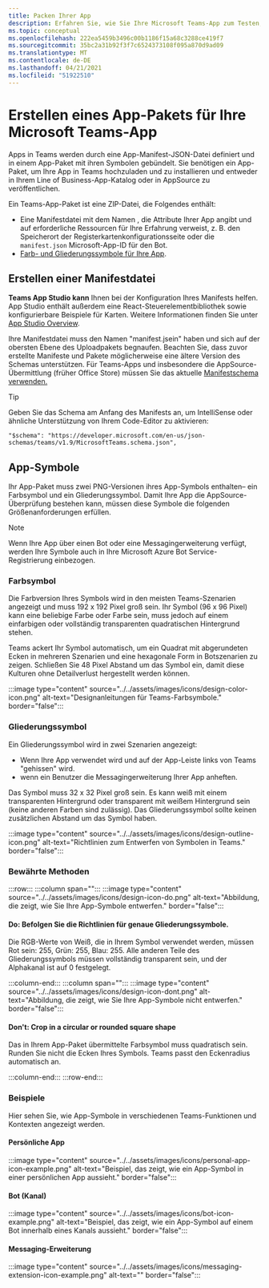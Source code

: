 ```yaml
---
title: Packen Ihrer App
description: Erfahren Sie, wie Sie Ihre Microsoft Teams-App zum Testen, Hochladen und Speichern der Veröffentlichung packen.
ms.topic: conceptual
ms.openlocfilehash: 222ea5459b3496c00b1186f15a68c3288ce419f7
ms.sourcegitcommit: 35bc2a31b92f3f7c6524373108f095a870d9ad09
ms.translationtype: MT
ms.contentlocale: de-DE
ms.lasthandoff: 04/21/2021
ms.locfileid: "51922510"
---
```

# <a name="create-an-app-package-for-your-microsoft-teams-app"></a>Erstellen eines App-Pakets für Ihre Microsoft Teams-App

Apps in Teams werden durch eine App-Manifest-JSON-Datei definiert und in einem App-Paket mit ihren Symbolen gebündelt. Sie benötigen ein App-Paket, um Ihre App in Teams hochzuladen und zu installieren und entweder in Ihrem Line of Business-App-Katalog oder in AppSource zu veröffentlichen.

Ein Teams-App-Paket ist eine ZIP-Datei, die Folgendes enthält:

* Eine Manifestdatei mit dem Namen , die Attribute Ihrer App angibt und auf erforderliche Ressourcen für Ihre Erfahrung verweist, z. B. den Speicherort der Registerkartenkonfigurationsseite oder die `manifest.json` Microsoft-App-ID für den Bot.
* [Farb- und Gliederungssymbole für Ihre App](#app-icons).

## <a name="creating-a-manifest"></a>Erstellen einer Manifestdatei

**Teams App Studio kann** Ihnen bei der Konfiguration Ihres Manifests helfen. App Studio enthält außerdem eine React-Steuerelementbibliothek sowie konfigurierbare Beispiele für Karten. Weitere Informationen finden Sie unter [App Studio Overview](~/concepts/build-and-test/app-studio-overview.md).

Ihre Manifestdatei muss den Namen "manifest.jsein" haben und sich auf der obersten Ebene des Uploadpakets begnaufen. Beachten Sie, dass zuvor erstellte Manifeste und Pakete möglicherweise eine ältere Version des Schemas unterstützen. Für Teams-Apps und insbesondere die AppSource-Übermittlung (früher Office Store) müssen Sie das aktuelle [Manifestschema verwenden.](~/resources/schema/manifest-schema.md)

> [!TIP]
> Geben Sie das Schema am Anfang des Manifests an, um IntelliSense oder ähnliche Unterstützung von Ihrem Code-Editor zu aktivieren:
>
> `"$schema": "https://developer.microsoft.com/en-us/json-schemas/teams/v1.9/MicrosoftTeams.schema.json",`
 
## <a name="app-icons"></a>App-Symbole

Ihr App-Paket muss zwei PNG-Versionen ihres App-Symbols enthalten– ein Farbsymbol und ein Gliederungssymbol. Damit Ihre App die AppSource-Überprüfung bestehen kann, müssen diese Symbole die folgenden Größenanforderungen erfüllen.

> [!Note]
> Wenn Ihre App über einen Bot oder eine Messagingerweiterung verfügt, werden Ihre Symbole auch in Ihre Microsoft Azure Bot Service-Registrierung einbezogen.

### <a name="color-icon"></a>Farbsymbol

Die Farbversion Ihres Symbols wird in den meisten Teams-Szenarien angezeigt und muss 192 x 192 Pixel groß sein. Ihr Symbol (96 x 96 Pixel) kann eine beliebige Farbe oder Farbe sein, muss jedoch auf einem einfarbigen oder vollständig transparenten quadratischen Hintergrund stehen.

Teams ackert Ihr Symbol automatisch, um ein Quadrat mit abgerundeten Ecken in mehreren Szenarien und eine hexagonale Form in Botszenarien zu zeigen. Schließen Sie 48 Pixel Abstand um das Symbol ein, damit diese Kulturen ohne Detailverlust hergestellt werden können.

:::image type="content" source="../../assets/images/icons/design-color-icon.png" alt-text="Designanleitungen für Teams-Farbsymbole." border="false":::

### <a name="outline-icon"></a>Gliederungssymbol

Ein Gliederungssymbol wird in zwei Szenarien angezeigt:

* Wenn Ihre App verwendet wird und auf der App-Leiste links von Teams "gehissen" wird.
* wenn ein Benutzer die Messagingerweiterung Ihrer App anheften.

Das Symbol muss 32 x 32 Pixel groß sein. Es kann weiß mit einem transparenten Hintergrund oder transparent mit weißem Hintergrund sein (keine anderen Farben sind zulässig). Das Gliederungssymbol sollte keinen zusätzlichen Abstand um das Symbol haben.

:::image type="content" source="../../assets/images/icons/design-outline-icon.png" alt-text="Richtlinien zum Entwerfen von Symbolen in Teams." border="false":::

### <a name="best-practices"></a>Bewährte Methoden

:::row:::
   :::column span="":::
:::image type="content" source="../../assets/images/icons/design-icon-do.png" alt-text="Abbildung, die zeigt, wie Sie Ihre App-Symbole entwerfen." border="false":::

#### <a name="do-follow-the-precise-outline-icon-guidelines"></a>Do: Befolgen Sie die Richtlinien für genaue Gliederungssymbole.

Die RGB-Werte von Weiß, die in Ihrem Symbol verwendet werden, müssen Rot sein: 255, Grün: 255, Blau: 255. Alle anderen Teile des Gliederungssymbols müssen vollständig transparent sein, und der Alphakanal ist auf 0 festgelegt.

   :::column-end:::
   :::column span="":::
:::image type="content" source="../../assets/images/icons/design-icon-dont.png" alt-text="Abbildung, die zeigt, wie Sie Ihre App-Symbole nicht entwerfen." border="false":::

#### <a name="dont-crop-in-a-circular-or-rounded-square-shape"></a>Don't: Crop in a circular or rounded square shape

Das in Ihrem App-Paket übermittelte Farbsymbol muss quadratisch sein. Runden Sie nicht die Ecken Ihres Symbols. Teams passt den Eckenradius automatisch an.

   :::column-end:::
:::row-end:::

### <a name="examples"></a>Beispiele

Hier sehen Sie, wie App-Symbole in verschiedenen Teams-Funktionen und Kontexten angezeigt werden.

#### <a name="personal-app"></a>Persönliche App

:::image type="content" source="../../assets/images/icons/personal-app-icon-example.png" alt-text="Beispiel, das zeigt, wie ein App-Symbol in einer persönlichen App aussieht." border="false":::

#### <a name="bot-channel"></a>Bot (Kanal)

:::image type="content" source="../../assets/images/icons/bot-icon-example.png" alt-text="Beispiel, das zeigt, wie ein App-Symbol auf einem Bot innerhalb eines Kanals aussieht." border="false":::

#### <a name="messaging-extension"></a>Messaging-Erweiterung

:::image type="content" source="../../assets/images/icons/messaging-extension-icon-example.png" alt-text="<text>" border="false":::
